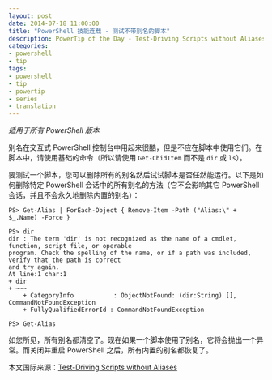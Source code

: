 ```yaml
---
layout: post
date: 2014-07-18 11:00:00
title: "PowerShell 技能连载 - 测试不带别名的脚本"
description: PowerTip of the Day - Test-Driving Scripts without Aliases
categories:
- powershell
- tip
tags:
- powershell
- tip
- powertip
- series
- translation
---
```

_适用于所有 PowerShell 版本_

别名在交互式 PowerShell 控制台中用起来很酷，但是不应在脚本中使用它们。在脚本中，请使用基础的命令（所以请使用 `Get-ChidItem` 而不是 `dir` 或 `ls`）。

要测试一个脚本，您可以删除所有的别名然后试试脚本是否任然能运行。以下是如何删除特定 PowerShell 会话中的所有别名的方法（它不会影响其它 PowerShell 会话，并且不会永久地删除内置的别名）：

    PS> Get-Alias | ForEach-Object { Remove-Item -Path ("Alias:\" + $_.Name) -Force }
    
    PS> dir
    dir : The term 'dir' is not recognized as the name of a cmdlet, function, script file, or operable
    program. Check the spelling of the name, or if a path was included, verify that the path is correct
    and try again.
    At line:1 char:1
    + dir
    + ~~~
        + CategoryInfo           : ObjectNotFound: (dir:String) [], CommandNotFoundException
        + FullyQualifiedErrorId : CommandNotFoundException
    
    PS> Get-Alias

如您所见，所有别名都清空了。现在如果一个脚本使用了别名，它将会抛出一个异常。而关闭并重启 PowerShell 之后，所有内置的别名都恢复了。

<!--more-->
本文国际来源：[Test-Driving Scripts without Aliases](http://community.idera.com/powershell/powertips/b/tips/posts/test-driving-scripts-without-aliases)
